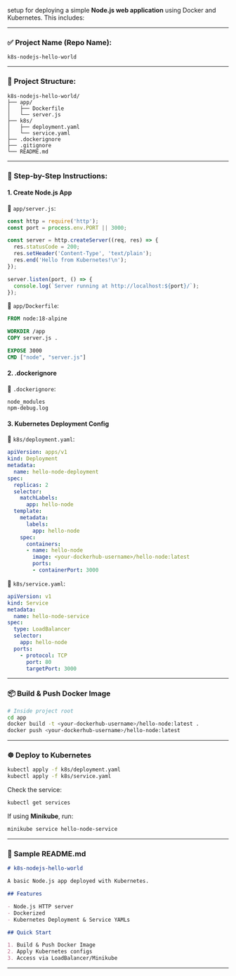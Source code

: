 setup for deploying a simple **Node.js web application** using Docker and Kubernetes. This includes:

---

### ✅ **Project Name (Repo Name):**

`k8s-nodejs-hello-world`

---

### 📁 **Project Structure:**

```
k8s-nodejs-hello-world/
├── app/
│   ├── Dockerfile
│   └── server.js
├── k8s/
│   ├── deployment.yaml
│   └── service.yaml
├── .dockerignore
├── .gitignore
└── README.md
```

---

### 🚀 Step-by-Step Instructions:

#### 1. **Create Node.js App**

📄 `app/server.js`:

```js
const http = require('http');
const port = process.env.PORT || 3000;

const server = http.createServer((req, res) => {
  res.statusCode = 200;
  res.setHeader('Content-Type', 'text/plain');
  res.end('Hello from Kubernetes!\n');
});

server.listen(port, () => {
  console.log(`Server running at http://localhost:${port}/`);
});
```

📄 `app/Dockerfile`:

```Dockerfile
FROM node:18-alpine

WORKDIR /app
COPY server.js .

EXPOSE 3000
CMD ["node", "server.js"]
```

#### 2. **.dockerignore**

📄 `.dockerignore`:

```
node_modules
npm-debug.log
```

#### 3. **Kubernetes Deployment Config**

📄 `k8s/deployment.yaml`:

```yaml
apiVersion: apps/v1
kind: Deployment
metadata:
  name: hello-node-deployment
spec:
  replicas: 2
  selector:
    matchLabels:
      app: hello-node
  template:
    metadata:
      labels:
        app: hello-node
    spec:
      containers:
      - name: hello-node
        image: <your-dockerhub-username>/hello-node:latest
        ports:
        - containerPort: 3000
```

📄 `k8s/service.yaml`:

```yaml
apiVersion: v1
kind: Service
metadata:
  name: hello-node-service
spec:
  type: LoadBalancer
  selector:
    app: hello-node
  ports:
    - protocol: TCP
      port: 80
      targetPort: 3000
```

---

### 📦 Build & Push Docker Image

```bash
# Inside project root
cd app
docker build -t <your-dockerhub-username>/hello-node:latest .
docker push <your-dockerhub-username>/hello-node:latest
```

---

### ☸️ Deploy to Kubernetes

```bash
kubectl apply -f k8s/deployment.yaml
kubectl apply -f k8s/service.yaml
```

Check the service:

```bash
kubectl get services
```

If using **Minikube**, run:

```bash
minikube service hello-node-service
```

---

### 📝 Sample README.md

```markdown
# k8s-nodejs-hello-world

A basic Node.js app deployed with Kubernetes.

## Features

- Node.js HTTP server
- Dockerized
- Kubernetes Deployment & Service YAMLs

## Quick Start

1. Build & Push Docker Image
2. Apply Kubernetes configs
3. Access via LoadBalancer/Minikube

```

---
